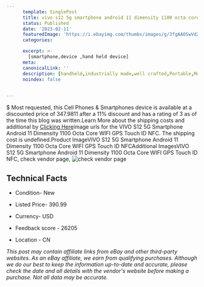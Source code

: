 ```yaml
---
      template: SinglePost
      title: vivo s12 5g smartphone android 11 dimensity 1100 octa core wifi gps touch id nfc
      status: Published
      date: '2023-02-11'
      featuredImage: 'https://i.ebayimg.com/thumbs/images/g/3fgAAOSwVdZhzo8G/s-l225.jpg'
      categories: 

      excerpt: >-
        [smartphone,device ,hand held device]
      meta:
      canonicalLink: ''
      description: [handheld,industrially made,well crafted,Portable,Mobile,Compact,Convenient,Lightweight,Maneuverable,Man-portable,Miniature,Carriable,Hand-held,Light,Holdable,Transportable,Mobile device,Pocket-sized,On-the-go,Wireless,Cordless,Compact size,Convenient size, smartphone,device ,hand held device]
      noindex: false

        
---
```

$
    Most requested, this Cell Phones & Smartphones device is available at a discounted price of 347.9811 after a 11% discount and has a rating of 3 as of the time this blog was written.Learn More about the shipping costs and additional by [Clicking Here](https://www.ebay.com/itm/203776356586?hash=item2f720470ea%3Ag%3A3fgAAOSwVdZhzo8G&mkevt=1&mkcid=1&mkrid=711-53200-19255-0&campid=%253CePNCampaignId%253E&customid=%253CreferenceId%253E&toolid=10049)image urls for the VIVO S12 5G Smartphone Android 11 Dimensity 1100 Octa Core WIFI GPS Touch ID NFC. The shipping cost is undefined.Product ImageVIVO S12 5G Smartphone Android 11 Dimensity 1100 Octa Core WIFI GPS Touch ID NFCAdditional ImagesVIVO S12 5G Smartphone Android 11 Dimensity 1100 Octa Core WIFI GPS Touch ID NFC, check vendor page, ![check vendor page](https://origin-galleryplus.ebayimg.com/ws/web/203776356586_2_0_1/225x225.jpg,https://origin-galleryplus.ebayimg.com/ws/web/203776356586_3_0_1/225x225.jpg,https://origin-galleryplus.ebayimg.com/ws/web/203776356586_4_0_1/225x225.jpg,https://origin-galleryplus.ebayimg.com/ws/web/203776356586_5_0_1/225x225.jpg,https://origin-galleryplus.ebayimg.com/ws/web/203776356586_6_0_1/225x225.jpg,https://origin-galleryplus.ebayimg.com/ws/web/203776356586_7_0_1/225x225.jpg,https://origin-galleryplus.ebayimg.com/ws/web/203776356586_8_0_1/225x225.jpg)
    
    

 ## Technical Facts 



     
      

 - Condition- New 


      

 - Listed Price- 390.99 


      

 - Currency- USD 


      

 - Feedback score - 26205 


      

 - Location - CN 


      
      

 *_This post may contain affiliate links from eBay and other third-party websites. As an eBay affiliate, we earn from qualifying purchases. Although we do our best to keep the information up-to-date and accurate, please check the date and all details with the vendor's website before making a purchase. Not all data may be accurate._*



    
    
    
    
    